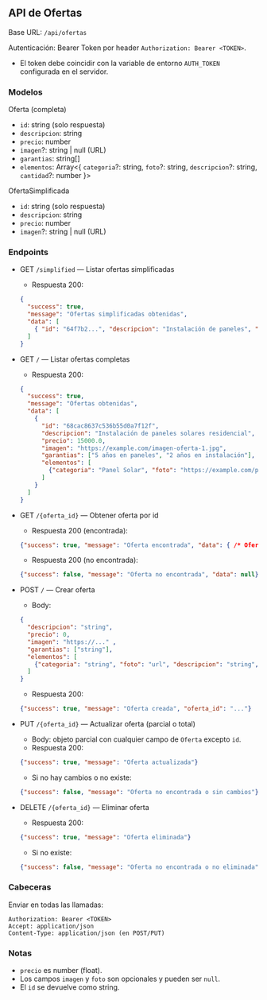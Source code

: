 ## API de Ofertas

Base URL: `/api/ofertas`

Autenticación: Bearer Token por header `Authorization: Bearer <TOKEN>`.
- El token debe coincidir con la variable de entorno `AUTH_TOKEN` configurada en el servidor.

### Modelos

Oferta (completa)
- `id`: string (solo respuesta)
- `descripcion`: string
- `precio`: number
- `imagen`?: string | null (URL)
- `garantias`: string[]
- `elementos`: Array<{ `categoria`?: string, `foto`?: string, `descripcion`?: string, `cantidad`?: number }>

OfertaSimplificada
- `id`: string (solo respuesta)
- `descripcion`: string
- `precio`: number
- `imagen`?: string | null (URL)

### Endpoints

- GET `/simplified` — Listar ofertas simplificadas
  - Respuesta 200:
  ```json
  {
    "success": true,
    "message": "Ofertas simplificadas obtenidas",
    "data": [
      { "id": "64f7b2...", "descripcion": "Instalación de paneles", "precio": 15000.0, "imagen": "https://.../imagen.jpg" }
    ]
  }
  ```

- GET `/` — Listar ofertas completas
  - Respuesta 200:
  ```json
  {
    "success": true,
    "message": "Ofertas obtenidas",
    "data": [
      {
        "id": "68cac8637c536b55d0a7f12f",
        "descripcion": "Instalación de paneles solares residencial",
        "precio": 15000.0,
        "imagen": "https://example.com/imagen-oferta-1.jpg",
        "garantias": ["5 años en paneles", "2 años en instalación"],
        "elementos": [
          {"categoria": "Panel Solar", "foto": "https://example.com/panel.jpg", "descripcion": "Panel 400W", "cantidad": 10}
        ]
      }
    ]
  }
  ```

- GET `/{oferta_id}` — Obtener oferta por id
  - Respuesta 200 (encontrada):
  ```json
  {"success": true, "message": "Oferta encontrada", "data": { /* Oferta */ }}
  ```
  - Respuesta 200 (no encontrada):
  ```json
  {"success": false, "message": "Oferta no encontrada", "data": null}
  ```

- POST `/` — Crear oferta
  - Body:
  ```json
  {
    "descripcion": "string",
    "precio": 0,
    "imagen": "https://..." ,
    "garantias": ["string"],
    "elementos": [
      {"categoria": "string", "foto": "url", "descripcion": "string", "cantidad": 1}
    ]
  }
  ```
  - Respuesta 200:
  ```json
  {"success": true, "message": "Oferta creada", "oferta_id": "..."}
  ```

- PUT `/{oferta_id}` — Actualizar oferta (parcial o total)
  - Body: objeto parcial con cualquier campo de `Oferta` excepto `id`.
  - Respuesta 200:
  ```json
  {"success": true, "message": "Oferta actualizada"}
  ```
  - Si no hay cambios o no existe:
  ```json
  {"success": false, "message": "Oferta no encontrada o sin cambios"}
  ```

- DELETE `/{oferta_id}` — Eliminar oferta
  - Respuesta 200:
  ```json
  {"success": true, "message": "Oferta eliminada"}
  ```
  - Si no existe:
  ```json
  {"success": false, "message": "Oferta no encontrada o no eliminada"}
  ```

### Cabeceras

Enviar en todas las llamadas:
```
Authorization: Bearer <TOKEN>
Accept: application/json
Content-Type: application/json (en POST/PUT)
```

### Notas
- `precio` es number (float).
- Los campos `imagen` y `foto` son opcionales y pueden ser `null`.
- El `id` se devuelve como string.
